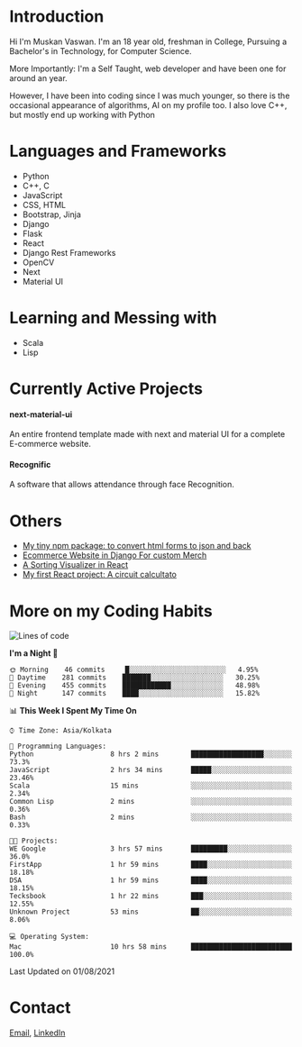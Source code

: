 <!-- - I’m currently working on:
&nbsp;&nbsp;&nbsp;&nbsp;&nbsp;&nbsp; *Circuits*[https://muskanvaswan.github.io/circuits] which, as the name suggests,  is a calculator for solving circuits with ease. This is my first React project
#### I’m currently learning : 
&nbsp;&nbsp;&nbsp;&nbsp;&nbsp;&nbsp; React.js
#### Ask me about:
&nbsp;&nbsp;&nbsp;&nbsp;&nbsp;&nbsp; Anything
#### How to reach me:
&nbsp;&nbsp;&nbsp;&nbsp;&nbsp;&nbsp; Email[mailto:muskanvaswan@gmail.com] LinkedIn[https://www.linkedin.com/in/muskan-vaswan?lipi=urn%3Ali%3Apage%3Ad_flagship3_profile_view_base_contact_details%3B%2FQpdlv5fQ12Ru4DkW2TysA%3D%3D]
#### Pronouns:
&nbsp;&nbsp;&nbsp;&nbsp;&nbsp;&nbsp; Her -->

# Introduction
Hi I'm Muskan Vaswan.
I'm an 18 year old,
freshman in College,
Pursuing a Bachelor's in Technology, for Computer Science.

More Importantly: I'm a Self Taught, web developer and have been one for around an year.

However, I have been into coding since I was much younger, so there is the occasional appearance of algorithms, AI on my profile too. I also love C++, but mostly end up working with Python


# Languages and Frameworks

- Python
- C++, C
- JavaScript
- CSS, HTML 
- Bootstrap, Jinja
- Django
- Flask
- React 
- Django Rest Frameworks
- OpenCV
- Next
- Material UI

# Learning and Messing with 

- Scala 
- Lisp

# Currently Active Projects

#### next-material-ui
An entire frontend template made with next and material UI for a complete E-commerce website.

#### Recognific
A software that allows attendance through face Recognition.

# Others
- [My tiny npm package: to convert html forms to json and back](https://www.npmjs.com/package/forms-dynamically)
- [Ecommerce Website in Django For custom Merch](https://merch-commerce.herokuapp.com/)
- [A Sorting Visualizer in React](https://muskanvaswan.github.io/SortingVisualizer/)
- [My first React project: A circuit calcultato](https://muskanvaswan.github.io/circuits)

# More on my Coding Habits

<!--START_SECTION:waka-->
![Lines of code](https://img.shields.io/badge/From%20Hello%20World%20I%27ve%20Written-394167%20lines%20of%20code-blue)

**I'm a Night 🦉** 

```text
🌞 Morning    46 commits     █░░░░░░░░░░░░░░░░░░░░░░░░   4.95% 
🌆 Daytime    281 commits    ███████░░░░░░░░░░░░░░░░░░   30.25% 
🌃 Evening    455 commits    ████████████░░░░░░░░░░░░░   48.98% 
🌙 Night      147 commits    ████░░░░░░░░░░░░░░░░░░░░░   15.82%

```


📊 **This Week I Spent My Time On** 

```text
⌚︎ Time Zone: Asia/Kolkata

💬 Programming Languages: 
Python                   8 hrs 2 mins        ██████████████████░░░░░░░   73.3% 
JavaScript               2 hrs 34 mins       █████░░░░░░░░░░░░░░░░░░░░   23.46% 
Scala                    15 mins             ░░░░░░░░░░░░░░░░░░░░░░░░░   2.34% 
Common Lisp              2 mins              ░░░░░░░░░░░░░░░░░░░░░░░░░   0.36% 
Bash                     2 mins              ░░░░░░░░░░░░░░░░░░░░░░░░░   0.33%

🐱‍💻 Projects: 
WE Google                3 hrs 57 mins       █████████░░░░░░░░░░░░░░░░   36.0% 
FirstApp                 1 hr 59 mins        ████░░░░░░░░░░░░░░░░░░░░░   18.18% 
DSA                      1 hr 59 mins        ████░░░░░░░░░░░░░░░░░░░░░   18.15% 
Tecksbook                1 hr 22 mins        ███░░░░░░░░░░░░░░░░░░░░░░   12.55% 
Unknown Project          53 mins             ██░░░░░░░░░░░░░░░░░░░░░░░   8.06%

💻 Operating System: 
Mac                      10 hrs 58 mins      █████████████████████████   100.0%

```


 Last Updated on 01/08/2021
<!--END_SECTION:waka-->

# Contact

[Email](mailto:muskanvaswan@gmail.com), [LinkedIn](https://www.linkedin.com/in/muskan-vaswan?lipi=urn%3Ali%3Apage%3Ad_flagship3_profile_view_base_contact_details%3B%2FQpdlv5fQ12Ru4DkW2TysA%3D%3D)



